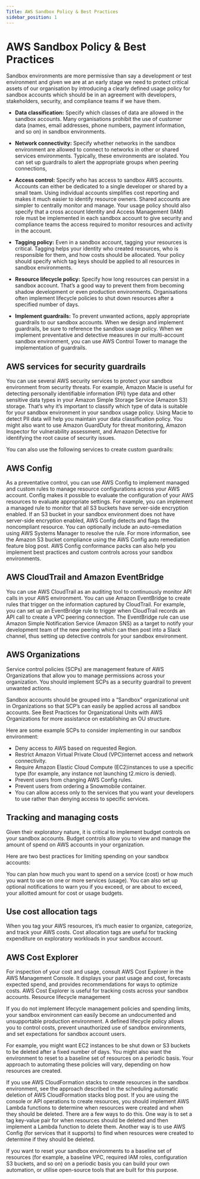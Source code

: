 ```yaml
---
Title: AWS Sandbox Policy & Best Practices
sidebar_position: 1
---
```


# AWS Sandbox Policy & Best Practices

Sandbox environments are more permissive than say a development or test environment and given we are at an early stage we need to protect critical assets of our organisation by introducing a clearly defined usage policy for sandbox accounts which should be in an agreement with developers, stakeholders, security, and compliance teams if we have them.

* **Data classification:** Specify which classes of data are allowed in the sandbox accounts. Many organisations prohibit the use of customer data (names, email addresses, phone numbers, payment information, and so on) in sandbox environments.

* **Network connectivity:** Specify whether networks in the sandbox environment are allowed to connect to networks in other or shared services environments. Typically, these environments are isolated. You can set up guardrails to alert the appropriate groups when peering connections,

* **Access control:** Specify who has access to sandbox AWS accounts. Accounts can either be dedicated to a single developer or shared by a small team. Using individual accounts simplifies cost reporting and makes it much easier to identify resource owners. Shared accounts are simpler to centrally monitor and manage. Your usage policy should also specify that a cross account Identity and Access Management (IAM) role must be implemented in each sandbox account to give security and compliance teams the access required to monitor resources and activity in the account.

* **Tagging policy:** Even in a sandbox account, tagging your resources is critical. Tagging helps your identity who created resources, who is responsible for them, and how costs should be allocated. Your policy should specify which tag keys should be applied to all resources in sandbox environments.

* **Resource lifecycle policy:** Specify how long resources can persist in a sandbox account. That’s a good way to prevent them from becoming shadow development or even production environments. Organisations often implement lifecycle policies to shut down resources after a specified number of days.
 
* **Implement guardrails:** To prevent unwanted actions, apply appropriate guardrails to our sandbox accounts. When we design and implement guardrails, be sure to reference the sandbox usage policy. When we implement preventative and detective measures in our multi-account sandbox environment, you can use AWS Control Tower to manage the implementation of guardrails.

## AWS services for security guardrails
 
You can use several AWS security services to protect your sandbox environment from security threats. For example, Amazon Macie is useful for detecting personally identifiable information (PII) type data and other sensitive data types in your Amazon Simple Storage Service (Amazon S3) storage. That’s why it’s important to classify which type of data is suitable for your sandbox environment in your sandbox usage policy. Using Macie to detect PII data will help you maintain your data classification policy. You might also want to use Amazon GuardDuty for threat monitoring, Amazon Inspector for vulnerability assessment, and Amazon Detective for identifying the root cause of security issues.
 
You can also use the following services to create custom guardrails:
 
## AWS Config
 
As a preventative control, you can use AWS Config to implement managed and custom rules to manage resource configurations across your AWS account. Config makes it possible to evaluate the configuration of your AWS resources to evaluate appropriate settings. For example, you can implement a managed rule to monitor that all S3 buckets have server-side encryption enabled. If an S3 bucket in your sandbox environment does not have server-side encryption enabled, AWS Config detects and flags the noncompliant resource. You can optionally include an auto-remediation using AWS Systems Manager to resolve the rule. For more information, see the Amazon S3 bucket compliance using the AWS Config auto remediation feature blog post. AWS Config conformance packs can also help you implement best practices and custom controls across your sandbox environments.
 
## AWS CloudTrail and Amazon EventBridge
 
You can use AWS CloudTrail as an auditing tool to continuously monitor API calls in your AWS environment. You can use Amazon EventBridge to create rules that trigger on the information captured by CloudTrail. For example, you can set up an EventBridge rule to trigger when CloudTrail records an API call to create a VPC peering connection. The EventBridge rule can use Amazon Simple Notification Service (Amazon SNS) as a target to notify your development team of the new peering which can then post into a Slack channel, thus setting up detective controls for your sandbox environment.
 
## AWS Organizations
 
Service control policies (SCPs) are management feature of AWS Organizations that allow you to manage permissions across your organization. You should implement SCPs as a security guardrail to prevent unwanted actions.
 
Sandbox accounts should be grouped into a “Sandbox” organizational unit in Organizations so that SCP’s can easily be applied across all sandbox accounts. See Best Practices for Organizational Units with AWS Organizations for more assistance on establishing an OU structure.
 
Here are some example SCPs to consider implementing in our sandbox environment:

* Deny access to AWS based on requested Region.
* Restrict Amazon Virtual Private Cloud (VPC)internet access and network connectivity.
* Require Amazon Elastic Cloud Compute (EC2)instances to use a specific type (for example, any instance not launching t2.micro is denied).
* Prevent users from changing AWS Config rules.
* Prevent users from ordering a Snowmobile container.
* You can allow access only to the services that you want your developers to use rather than denying access to specific services.
 
## Tracking and managing costs
 
Given their exploratory nature, it is critical to implement budget controls on your sandbox accounts. Budget controls allow you to view and manage the amount of spend on AWS accounts in your organization.
 
Here are two best practices for limiting spending on your sandbox accounts:

You can plan how much you want to spend on a service (cost) or how much you want to use on one or more services (usage). You can also set up optional notifications to warn you if you exceed, or are about to exceed, your allotted amount for cost or usage budgets.
 
## Use cost allocation tags

When you tag your AWS resources, it’s much easier to organize, categorize, and track your AWS costs. Cost allocation tags are useful for tracking expenditure on exploratory workloads in your sandbox account.
 
## AWS Cost Explorer
 
For inspection of your cost and usage, consult AWS Cost Explorer in the AWS Management Console. It displays your past usage and cost, forecasts expected spend, and provides recommendations for ways to optimize costs. AWS Cost Explorer is useful for tracking costs across your sandbox accounts.
Resource lifecycle management
 
If you do not implement lifecycle management policies and spending limits, your sandbox environment can easily become an undocumented and unsupportable production environment. A defined lifecycle policy allows you to control costs, prevent unauthorized use of sandbox environments, and set expectations for sandbox account users.
 
For example, you might want EC2 instances to be shut down or S3 buckets to be deleted after a fixed number of days. You might also want the environment to reset to a baseline set of resources on a periodic basis. Your approach to automating these policies will vary, depending on how resources are created.
 
If you use AWS CloudFormation stacks to create resources in the sandbox environment, see the approach described in the scheduling automatic deletion of AWS CloudFormation stacks blog post.
If you are using the console or API operations to create resources, you should implement AWS Lambda functions to determine when resources were created and when they should be deleted. There are a few ways to do this. One way is to set a tag key-value pair for when resources should be deleted and then implement a Lambda function to delete them. Another way is to use AWS Config (for services that it supports) to find when resources were created to determine if they should be deleted.
 
If you want to reset your sandbox environments to a baseline set of resources (for example, a baseline VPC, required IAM roles, configuration S3 buckets, and so on) on a periodic basis you can build your own automation, or utilise open-source tools that are built for this purpose.
 